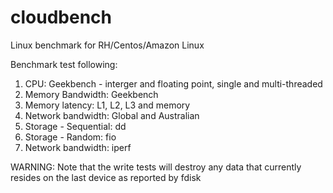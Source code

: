 # cloudbench
Linux benchmark for RH/Centos/Amazon Linux

Benchmark test following:
1. CPU: Geekbench - interger and floating point, single and multi-threaded
2. Memory Bandwidth: Geekbench
3. Memory latency: L1, L2, L3 and memory
4. Network bandwidth: Global and Australian
5. Storage - Sequential: dd
6. Storage - Random: fio
7. Network bandwidth: iperf 
 

WARNING:
Note that the write tests will destroy any data that currently resides on the last device as reported by fdisk
 
